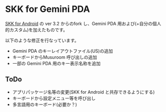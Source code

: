 # SKK for Gemini PDA
[SKK for Android](http://ray-mizuki.la.coocan.jp/software/skk_jp.html) の ver 3.2 からのfork し、Gemini PDA 用および(+自分の個人的カスタム)を加えたものです。

以下のような修正を行なっています。

* Gemini PDA のキーレイアウトファイル(US)の追加
* キーボードからMusuroom 呼び出しの追加
* 一部の Gemini PDA 用のキー表示名称を追加

## ToDo 
* アプリパッケージ名等の変更(SKK for Android と共存できるようにする)
* キーボードから設定メニュー等を呼び出し
* 多言語用のキーボード(必要か？)
